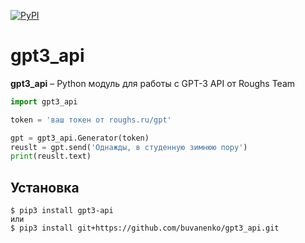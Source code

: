 [![PyPI](https://img.shields.io/pypi/v/gpt3-api.svg)](https://pypi.org/project/gpt3-api/)

# gpt3_api
**gpt3_api** – Python модуль для работы с GPT-3 API от Roughs Team

```python
import gpt3_api

token = 'ваш токен от roughs.ru/gpt'

gpt = gpt3_api.Generator(token)
reuslt = gpt.send('Однажды, в студенную зимнюю пору')
print(reuslt.text)
```

Установка
------------
    $ pip3 install gpt3-api
    или
    $ pip3 install git+https://github.com/buvanenko/gpt3_api.git